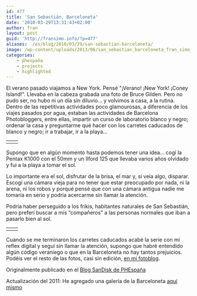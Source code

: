 ```yaml
---
id: 477
title: 'San Sebastián, Barceloneta'
date: '2010-03-29T13:31:43+02:00'
author: fran
layout: post
guid: 'http://fransimo.info/?p=477'
aliases:  /es/blog/2010/03/29/san-sebastian-barceloneta/
image: /wp-content/uploads/2013/06/san_sebastian_barceloneta_fran_simo_01.jpg
categories:
    - phespaña
    - projects
    - highlighted
---
```


El verano pasado viajamos a New York. Pensé "¡Verano! ¡New York! ¡Coney Island!". Llevaba en la cabeza grabada una foto de Bruce Gilden. Pero no pudo ser, no hubo ni un día sin diluvio... y volvimos a casa, a la rutina. Dentro de las repetitivas actividades poco glamourosas, a diferencia de los viajes pasados por agua, estaban las actividades de Barcelona Photobloggers, entre ellas, impartir un curso de laboratorio blanco y negro; ordenar la casa y preguntarme qué hacer con los carretes caducados de blanco y negro; ir a trabajar, ir a la playa...
<table>
<tbody>
<tr>
<td width="50%"><img src="http://fransimo.info/wp-content/uploads/2011/03/barceloneta_0001_000016-500x337.jpg" alt="" title="Barceloneta 5 - Miradas cruzadas" class="alignleft size-medium wp-image-488"></td>
<td width="50%"><img src="http://fransimo.info/wp-content/uploads/2011/03/barceloneta_0007_000035-1-500x337.jpg" alt="" title="Barceloneta 11 - Otras curvas" class="alignright size-medium wp-image-492"></td>
</tr>
</tbody>
</table>
Supongo que en algún momento hasta podemos tener una idea... cogí la Pentax K1000 con el 50mm y un Ilford 125 que llevaba varios años olvidado y fui a la playa a tomar el sol.

Lo importante era el sol, disfrutar de la brisa, el mar y, si veía algo, disparar. Escogí una cámara vieja para no tener que estar preocupado por nada, ni la arena, ni los robos y porqué pensé que con una cámara antigua nadie me tomaría en serio y podría acercarme sin llamar la atención.

Podría haber perseguido a los frikis, habitantes naturales de San Sebastián, pero preferí buscar a mis “compañeros” a las personas normales que iban a pasarlo bien al sol.
<table>
<tbody>
<tr>
<td width="50%"><img src="http://fransimo.info/wp-content/uploads/2011/03/barceloneta_0008_000006-500x337.jpg" alt="" title="Barceloneta 12" class="alignleft size-medium wp-image-493"></td>
<td width="50%"><img src="http://fransimo.info/wp-content/uploads/2011/03/barceloneta_0017__ISC3884-Edit-500x332.jpg" alt="" title="Barceloneta 23" class="alignright size-medium wp-image-494"></td>
</tr>
</tbody>
</table>
Cuando se me terminaron los carretes caducados acabé la serie con mi reflex digital y seguí sin llamar la atención, supongo que habré entendido algún código veraniego o que en la Barceloneta no hay tantos prejuicios. Podéis ver el resto de las fotos, casi sin edición, <a href="http://justpictures.es/album/series/barceloneta-series/">en mi fotoblog</a>.

Originalmente publicado en el <a href="http://www.phedigital.com/portal/es/load.php?file=blogsandisk.php&amp;post=10392">Blog SanDisk de PHEspaña</a>

Actualización del 2011: He agregado una galería de la Barceloneta <a href="http://fransimo.info/?page_id=486">aquí mismo</a>